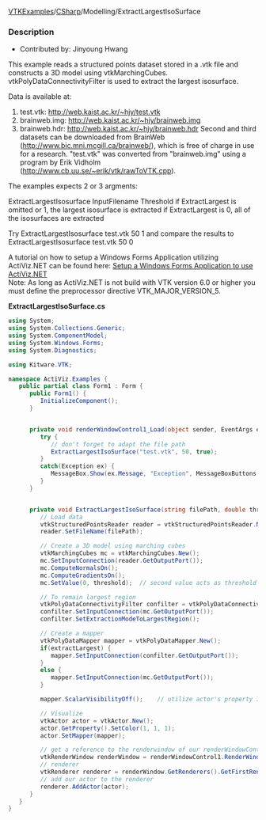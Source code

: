 [VTKExamples](/home/)/[CSharp](/CSharp)/Modelling/ExtractLargestIsoSurface

### Description
* Contributed by: Jinyoung Hwang

This example reads a structured points dataset stored in a .vtk file and constructs a 3D model using vtkMarchingCubes.
vtkPolyDataConnectivityFilter is used to extract the largest isosurface.

Data is available at:
 1. test.vtk: http://web.kaist.ac.kr/~hjy/test.vtk
 2. brainweb.img: http://web.kaist.ac.kr/~hjy/brainweb.img
 3. brainweb.hdr: http://web.kaist.ac.kr/~hjy/brainweb.hdr
Second and third datasets can be downloaded from BrainWeb (http://www.bic.mni.mcgill.ca/brainweb/), which is free of charge in use for a research.
"test.vtk" was converted from "brainweb.img" using a program by Erik Vidholm (http://www.cb.uu.se/~erik/vtk/rawToVTK.cpp).

The examples expects 2 or 3 argments:

 ExtractLargestIsosurface InputFilename Threshold [](ExtractLargest)
  if ExtractLargest is omitted or 1, the largest isosurface is extracted
  if ExtractLargest is 0, all of the isosurfaces are extracted

Try
 ExtractLargestIsosurface test.vtk 50 1
and compare the results to
 ExtractLargestIsosurface test.vtk 50 0

A tutorial on how to setup a Windows Forms Application utilizing ActiViz.NET can be found here: [Setup a Windows Forms Application to use ActiViz.NET](http://www.vtk.org/Wiki/VTK/CSharp/ActiViz.NET)<br />
Note: As long as ActiViz.NET is not build with VTK version 6.0 or higher you must define the preprocessor directive VTK_MAJOR_VERSION_5.

**ExtractLargestIsoSurface.cs**
```csharp
using System;
using System.Collections.Generic;
using System.ComponentModel;
using System.Windows.Forms;
using System.Diagnostics;

using Kitware.VTK;

namespace ActiViz.Examples {
   public partial class Form1 : Form {
      public Form1() {
         InitializeComponent();
      }


      private void renderWindowControl1_Load(object sender, EventArgs e) {
         try {
            // don't forget to adapt the file path
            ExtractLargestIsoSurface("test.vtk", 50, true);
         }
         catch(Exception ex) {
            MessageBox.Show(ex.Message, "Exception", MessageBoxButtons.OK);
         }
      }


      private void ExtractLargestIsoSurface(string filePath, double threshold, bool extractLargest) { 
         // Load data
         vtkStructuredPointsReader reader = vtkStructuredPointsReader.New();
         reader.SetFileName(filePath);

         // Create a 3D model using marching cubes
         vtkMarchingCubes mc = vtkMarchingCubes.New();
         mc.SetInputConnection(reader.GetOutputPort());
         mc.ComputeNormalsOn();
         mc.ComputeGradientsOn();
         mc.SetValue(0, threshold);  // second value acts as threshold

         // To remain largest region
         vtkPolyDataConnectivityFilter confilter = vtkPolyDataConnectivityFilter.New();
         confilter.SetInputConnection(mc.GetOutputPort());
         confilter.SetExtractionModeToLargestRegion();

         // Create a mapper
         vtkPolyDataMapper mapper = vtkPolyDataMapper.New();
         if(extractLargest) {
            mapper.SetInputConnection(confilter.GetOutputPort());
         }
         else {
            mapper.SetInputConnection(mc.GetOutputPort());
         }

         mapper.ScalarVisibilityOff();    // utilize actor's property I set

         // Visualize
         vtkActor actor = vtkActor.New();
         actor.GetProperty().SetColor(1, 1, 1);
         actor.SetMapper(mapper);

         // get a reference to the renderwindow of our renderWindowControl1
         vtkRenderWindow renderWindow = renderWindowControl1.RenderWindow;
         // renderer
         vtkRenderer renderer = renderWindow.GetRenderers().GetFirstRenderer();
         // add our actor to the renderer
         renderer.AddActor(actor);
      }
   }
}
```
